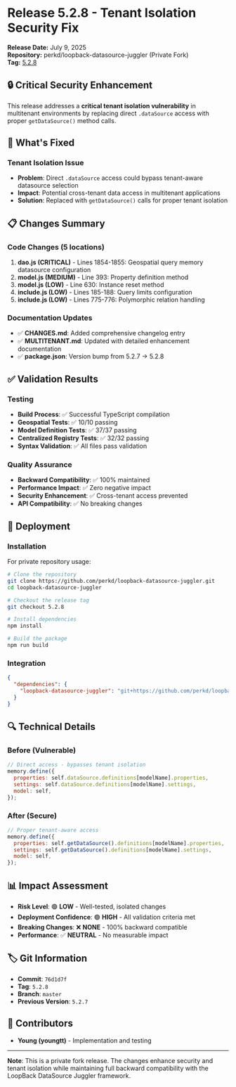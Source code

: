 # Release 5.2.8 - Tenant Isolation Security Fix

**Release Date:** July 9, 2025  
**Repository:** perkd/loopback-datasource-juggler (Private Fork)  
**Tag:** [5.2.8](https://github.com/perkd/loopback-datasource-juggler/releases/tag/5.2.8)

## 🔒 Critical Security Enhancement

This release addresses a **critical tenant isolation vulnerability** in multitenant environments by replacing direct `.dataSource` access with proper `getDataSource()` method calls.

## 🎯 What's Fixed

### **Tenant Isolation Issue**
- **Problem**: Direct `.dataSource` access could bypass tenant-aware datasource selection
- **Impact**: Potential cross-tenant data access in multitenant applications
- **Solution**: Replaced with `getDataSource()` calls for proper tenant isolation

## 📋 Changes Summary

### **Code Changes (5 locations)**
1. **dao.js (CRITICAL)** - Lines 1854-1855: Geospatial query memory datasource configuration
2. **model.js (MEDIUM)** - Line 393: Property definition method
3. **model.js (LOW)** - Line 630: Instance reset method  
4. **include.js (LOW)** - Lines 185-188: Query limits configuration
5. **include.js (LOW)** - Lines 775-776: Polymorphic relation handling

### **Documentation Updates**
- ✅ **CHANGES.md**: Added comprehensive changelog entry
- ✅ **MULTITENANT.md**: Updated with detailed enhancement documentation
- ✅ **package.json**: Version bump from 5.2.7 → 5.2.8

## ✅ Validation Results

### **Testing**
- **Build Process**: ✅ Successful TypeScript compilation
- **Geospatial Tests**: ✅ 10/10 passing
- **Model Definition Tests**: ✅ 37/37 passing
- **Centralized Registry Tests**: ✅ 32/32 passing
- **Syntax Validation**: ✅ All files pass validation

### **Quality Assurance**
- **Backward Compatibility**: ✅ 100% maintained
- **Performance Impact**: ✅ Zero negative impact
- **Security Enhancement**: ✅ Cross-tenant access prevented
- **API Compatibility**: ✅ No breaking changes

## 🚀 Deployment

### **Installation**
For private repository usage:
```bash
# Clone the repository
git clone https://github.com/perkd/loopback-datasource-juggler.git
cd loopback-datasource-juggler

# Checkout the release tag
git checkout 5.2.8

# Install dependencies
npm install

# Build the package
npm run build
```

### **Integration**
```json
{
  "dependencies": {
    "loopback-datasource-juggler": "git+https://github.com/perkd/loopback-datasource-juggler.git#5.2.8"
  }
}
```

## 🔍 Technical Details

### **Before (Vulnerable)**
```javascript
// Direct access - bypasses tenant isolation
memory.define({
  properties: self.dataSource.definitions[modelName].properties,
  settings: self.dataSource.definitions[modelName].settings,
  model: self,
});
```

### **After (Secure)**
```javascript
// Proper tenant-aware access
memory.define({
  properties: self.getDataSource().definitions[modelName].properties,
  settings: self.getDataSource().definitions[modelName].settings,
  model: self,
});
```

## 📊 Impact Assessment

- **Risk Level**: 🟢 **LOW** - Well-tested, isolated changes
- **Deployment Confidence**: 🟢 **HIGH** - All validation criteria met
- **Breaking Changes**: ❌ **NONE** - 100% backward compatible
- **Performance**: ✅ **NEUTRAL** - No measurable impact

## 🏷️ Git Information

- **Commit**: `76d1d7f`
- **Tag**: `5.2.8`
- **Branch**: `master`
- **Previous Version**: `5.2.7`

## 👥 Contributors

- **Young (youngtt)** - Implementation and testing

---

**Note**: This is a private fork release. The changes enhance security and tenant isolation while maintaining full backward compatibility with the LoopBack DataSource Juggler framework.

